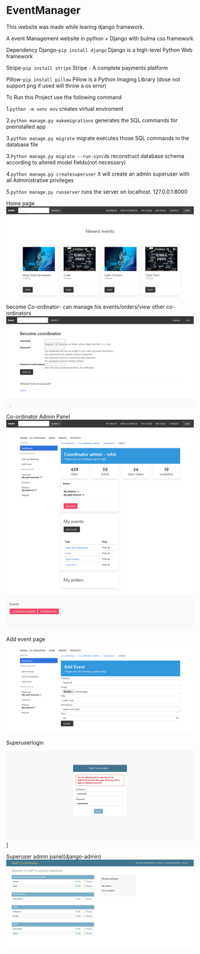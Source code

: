 # EventManager
This website was made while learing django framework. 

A event Management website in python + Django with bulma css framework

Dependency
Django-```pip install django```
Django is a high-level Python Web framework

Stripe-```pip install stripe```
Stripe - A complete payments platform

Pillow-```pip install pillow```
Pillow is a Python Imaging Library
(dose not support png if used will throw a os error)

To Run this Project use the following command


1.```python -m venv env```
creates virtual enviroment

2.```python manage.py makemigrations```
generates the SQL commands for preinstalled app

3.```python manage.py migrate```
migrate executes those SQL commands in the database file

3.```Python manage.py migrate --run-syncdb```
reconstruct database schema according to altered model fields(not necessary)

4.```python manage.py createsuperuser```
It will create an admin superuser with all Administrative privileges

5.```python manage.py runserver```
runs the server on localhost.
127.0.0.1:8000



Home page
![Home Page](./screenshot/Welcome_Event.png)

become Co-ordinator- can manage his events/orders/view other co-ordinators
![Become Co-ordinator](./screenshot/Become_coordinator_Event.png)

Co-ordinator Admin Panel
![Co-ordinator Admin Panel](./screenshot/Coordinator_admin_Event.png)

Add event page
![Add event page](./screenshot/Add_event_Event.png)

Superuserlogin

![Superuser login](./screenshot/Log_in_Welcome_To_Staff_Co-ordinator_Dashboard.png)]

Superuser admin panel(django-admin)
![Superuser admin panel](./screenshot/Welcome_To_Staff_Co-ordinator_Dashboard_Welcome_To_Staff_Co-ordinator_Dashboard.png)
